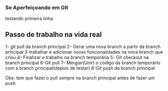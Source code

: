 ### Se Aperfeiçoando em GIt

testando primeira linha

## Passo de trabalho na vida real

1- git pull da branch principal
2- Gerar uma nova branch a partir da branch principal
3-trabalhar e adicionar novas funcionalidades na nova branch que criou
4- Finalizar o trabalho na branch temporária
5- Git checkout na branch principal
6-Git pull
7- Mergiar(Unir) o código da branch temporário com a branch principal(depois de testar)
8-Git push da branch principal

Obs: tem que fazer o pull sempre na branch principal antes de fazer um push

